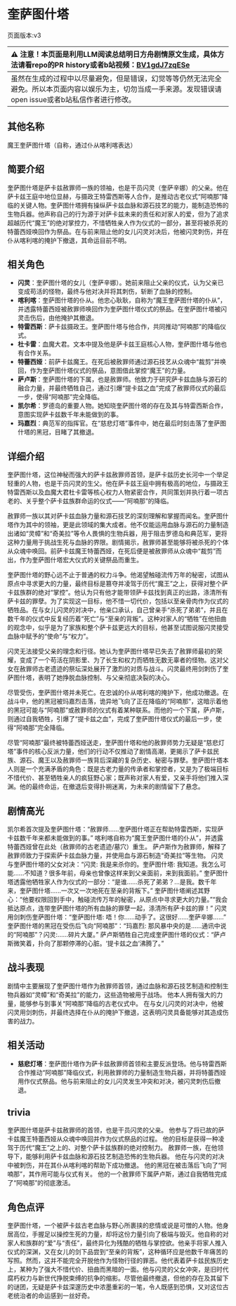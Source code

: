 # 奎萨图什塔
页面版本:v3
 

| :warning: 注意！本页面是利用LLM阅读总结明日方舟剧情原文生成，具体方法请看repo的PR history或者b站视频：[BV1gdJ7zqESe](https://www.bilibili.com/video/BV1gdJ7zqESe/)         |
|:----------------------------|
| 虽然在生成的过程中以尽量避免，但是错误，幻觉等等仍然无法完全避免。所以本页面内容以娱乐为主，切勿当成一手来源。发现错误请open issue或者b站私信作者进行修改。|



## 其他名称
魔王奎萨图什塔（自称，通过仆从喀利喀表达）
## 简要介绍
奎萨图什塔是萨卡兹赦罪师一族的领袖，也是干员闪灵（奎萨辛娜）的父亲。他在萨卡兹王庭中地位显赫，与摄政王特雷西斯等人合作，是推动古老仪式“阿喃那”降临的关键人物。奎萨图什塔拥有操纵萨卡兹血脉和源石技艺的能力，能制造恐怖的生物兵器。他声称自己的行为源于对萨卡兹未来的责任和对家人的爱，但为了追求超越历代“魔王”的绝对掌控力，不惜牺牲亲人作为仪式的一部分，甚至将被杀死的特蕾西娅唤回作为祭品。在与前来阻止他的女儿闪灵对决后，他被闪灵刺伤，并在仆从喀利喀的掩护下撤退，其命运目前不明。
## 相关角色
-   **闪灵**：奎萨图什塔的女儿（奎萨辛娜）。她前来阻止父亲的仪式，认为父亲已变成苟活的怪物，最终与他对决并将其刺伤，斩断了血脉的控制。
-   **喀利喀**：奎萨图什塔的仆从。他忠心耿耿，自称为“魔王奎萨图什塔的仆从”，并透露特蕾西娅被赦罪师唤回作为奎萨图什塔仪式的祭品。在奎萨图什塔被闪灵击伤后，由他掩护其撤退。
-   **特雷西斯**：萨卡兹摄政王。奎萨图什塔与他合作，共同推动“阿喃那”的降临仪式。
-   **杜卡雷**：血魔大君。文本中提及他是萨卡兹王庭核心人物，奎萨图什塔与他也有合作关系。
-   **特蕾西娅**：前萨卡兹魔王。在死后被赦罪师通过源石技艺从众魂中“裁剪”并唤回，作为奎萨图什塔仪式的祭品，意图借此掌控“魔王”的力量。
-   **萨卢斯**：奎萨图什塔的下属，也是赦罪师。他致力于研究萨卡兹血脉与源石的融合力量，并最终牺牲自己，通过引爆“提卡兹之血”完成了赦罪师仪式的最后一步，使得“阿喃那”完全降临。
-   **凯尔希**：罗德岛的重要人物。她知晓奎萨图什塔的存在及其与特雷西斯合作，意图实现萨卡兹数千年未能做到的事。
-   **玛嘉烈**：典范军的指挥官。在“慈悲灯塔”事件中，她在最后时刻击落了奎萨图什塔的黑冠，目睹了其撤退。
## 详细介绍
奎萨图什塔，这位神秘而强大的萨卡兹赦罪师首领，是萨卡兹历史长河中一个举足轻重的人物，也是干员闪灵的生父。他在萨卡兹王庭中拥有极高的地位，与摄政王特雷西斯以及血魔大君杜卡雷等核心权力人物紧密合作，共同策划并执行着一项古老的、关乎整个萨卡兹族群命运的仪式——“阿喃那”的降临。

赦罪师一族以其对萨卡兹血脉力量和源石技艺的深刻理解和掌握而闻名。奎萨图什塔作为其中的领袖，更是此领域的集大成者。他不仅能运用血脉与源石的力量制造出诸如“灵幛”和“奇美拉”等令人畏惧的生物兵器，用于阻击罗德岛和典范军，更将这种力量用于挑战生死与血脉的界限。剧情揭示，赦罪师甚至能够将被杀死的个体从众魂中唤回。前萨卡兹魔王特蕾西娅，在死后便是被赦罪师从众魂中“裁剪”而出，作为奎萨图什塔宏大仪式的关键祭品而重生。

奎萨图什塔的野心远不止于普通的权力斗争。他渴望触碰流传万年的秘密，试图从原点中寻求更大的力量，最终目标是篡夺并凌驾于历代“魔王”之上，获得对整个萨卡兹族群的绝对“掌控”。他认为只有他才能带领萨卡兹找到真正的出路，涤清所有萨卡兹的罪孽。为了实现这一目标，他不惜一切代价，包括以至亲骨肉作为仪式的牺牲品。在与女儿闪灵的对决中，他亲口承认，自己曾亲手“杀死了弟弟”，并且在数千年的仪式中反复经历着“死亡”与“至亲的背叛”。这种对家人的“牺牲”在他扭曲的观念中，似乎是为了家族和整个萨卡兹更远大的目标，他甚至试图说服闪灵接受血脉中赋予的“使命”与“权力”。

闪灵无法接受父亲的理念和行径。她认为奎萨图什塔早已失去了赦罪师最初的荣耀，变成了一个苟活在阴影里、为了长生和权力而牺牲无数无辜者的怪物。这对父女在赦罪师古老遗迹的祭坛深处展开了激烈的对质与战斗。闪灵最终用剑刺伤了奎萨图什塔，表明了她挣脱血脉控制、与父亲彻底决裂的决心。

尽管受伤，奎萨图什塔并未死亡。在忠诚的仆从喀利喀的掩护下，他成功撤退。在战斗中，他的黑冠被玛嘉烈击落，诡异地飞向了正在降临的“阿喃那”，这暗示着他的黑冠可能与“阿喃那”或赦罪师的仪式有着某种联系。而他的一个下属，萨卢斯，则通过自我牺牲，引爆了“提卡兹之血”，完成了奎萨图什塔仪式的最后一步，使得“阿喃那”完全降临。

尽管“阿喃那”最终被特蕾西娅送走，奎萨图什塔和他的赦罪师势力无疑是“慈悲灯塔”事件的核心反派力量，他们的行动不仅推动了剧情高潮，更揭示了萨卡兹民族、源石、魔王以及赦罪师一族背后深藏的复杂历史、秘密与罪孽。奎萨图什塔本人则是一个充满矛盾的角色：既是古老力量的传承者和掌控者，又是为了极端目标不惜代价、甚至牺牲亲人的疯狂野心家；既声称对家人有爱，又亲手将他们推入深渊。他的最终命运，在撤退后变得扑朔迷离，为未来的剧情留下了悬念。
## 剧情高光
凯尔希首次提及奎萨图什塔：“赦罪师......奎萨图什塔正在帮助特雷西斯，实现萨卡兹数千年来都未能做到的事。”
喀利喀自称为“魔王奎萨图什塔的仆从”，并透露特蕾西娅曾在此处（赦罪师的古老遗迹/墓穴）重生。
萨卢斯作为赦罪师，解释了赦罪师致力于探索萨卡兹血脉力量，并使用血与源石制造“奇美拉”等生物。
闪灵与奎萨图什塔的父女对决：“闪灵: 我是来杀你的。奎萨图什塔: 我知道。我怎么可能......不知道？很多年前，母亲也曾像这样来到父亲面前，来到我面前。”
奎萨图什塔透露他牺牲家人作为仪式的一部分：“是谁......杀死了弟弟？...是我。数千年来，奎萨图什塔......一次又一次地死在至亲的背叛下。”
奎萨图什塔阐述其野心：“他要权限回到手中，触碰流传万年的秘密，从原点中寻求更大的力量。”“我会抵达原点，连带奎萨图什塔的所有血脉的罪孽一起，涤清所有萨卡兹的罪！”
闪灵用剑刺伤奎萨图什塔：“奎萨图什塔: 唔！你......动手了。这很好......奎萨辛娜......”
奎萨图什塔的黑冠在受伤后飞向“阿喃那”：“玛嘉烈: 那风暴中央的是......通讯中说的“阿喃那”？闪灵:......碎片大厦。”
萨卢斯牺牲自己完成奎萨图什塔的仪式：“萨卢斯微笑着，扑向了那颗停滞的心脏。‘提卡兹之血’沸腾了。”
## 战斗表现
剧情中主要展现了奎萨图什塔作为赦罪师首领，通过血脉和源石技艺制造和控制生物兵器如“灵幛”和“奇美拉”的能力，这些造物被用于战场。
他本人拥有强大的力量，能够参与到事关“阿喃那”降临的古老仪式中。
在与女儿闪灵的对决中，他被闪灵用剑刺伤，并最终选择在仆从的掩护下撤退，这表明闪灵具备能够对其造成伤害的战力。
## 相关活动
-   **慈悲灯塔**：奎萨图什塔作为萨卡兹赦罪师首领和主要反派登场。他与特雷西斯合作推动“阿喃那”降临仪式，利用赦罪师的力量制造生物兵器，并将特蕾西娅用作仪式祭品。他与前来阻止的女儿闪灵发生冲突和对决，被闪灵刺伤后撤退。
## trivia
奎萨图什塔是萨卡兹赦罪师的首领，也是干员闪灵的父亲。
他参与了将已故的萨卡兹魔王特蕾西娅从众魂中唤回并作为仪式祭品的过程。
他的目标是获得一种凌驾于历代“魔王”之上的、对整个萨卡兹族群的绝对控制力。
赦罪师一族，在他领导下，能够利用萨卡兹血脉和源石技艺制造恐怖的生物兵器。
他在与闪灵的对决中被刺伤，并在其仆从喀利喀的帮助下成功撤退。
他的黑冠在被击落后飞向了“阿喃那”，其作用可能与仪式有关。
他的一个赦罪师下属萨卢斯，通过自我牺牲完成了“阿喃那”的彻底激活。
## 角色点评
奎萨图什塔，一个被萨卡兹古老血脉与野心所裹挟的悲情或说是可憎的人物。他身居高位，手握足以操控生死的力量，却将这份力量引向了极端与毁灭。他自称的对家人和族群的“爱”与“责任”，最终异化为残酷的牺牲与掌控欲。他亲手将家人推入仪式的深渊，又在女儿的剑下品尝到“至亲的背叛”，这种循环应是他数千年痛苦的写照。然而，这并不能完全开脱他作为怪物行径的罪恶。他代表着萨卡兹民族历史上，某种为了强大不惜代价、扭曲而黑暗的一面。他与闪灵的父女冲突，是旧时代腐朽权力与新世代挣脱束缚的抗争的缩影。尽管他最终撤退，但他的存在及其留下的谜团，无疑是萨卡兹深邃历史中浓墨重彩的一笔，令人既感到恐惧，又对这位古老统治者的命运感到一丝好奇。